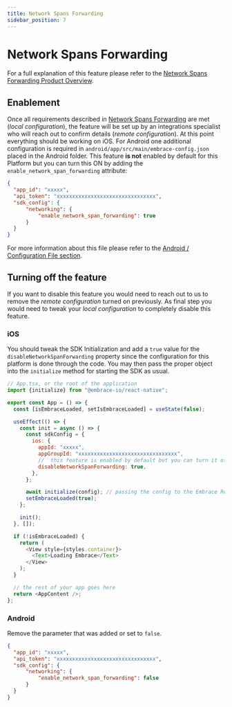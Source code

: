 ```yaml
---
title: Network Spans Forwarding
sidebar_position: 7
---
```


# Network Spans Forwarding

For a full explanation of this feature please refer to the [Network Spans Forwarding Product Overview](/product/network-spans-forwarding/).  

## Enablement

Once all requirements described in [Network Spans Forwarding](/product/network-spans-forwarding/#enable-network-spans-forwarding) are met (*local configuration*), the feature will be set up by an integrations specialist who will reach out to confirm details (*remote configuration*).
At this point everything should be working on iOS. For Android one additional configuration is required in `android/app/src/main/embrace-config.json` placed in the Android folder. This feature **is not** enabled by default for this Platform but you can turn this ON by adding the `enable_network_span_forwarding` attribute:

```json
{
  "app_id": "xxxxx",
  "api_token": "xxxxxxxxxxxxxxxxxxxxxxxxxxxxxxxx",
  "sdk_config": {
      "networking": {
          "enable_network_span_forwarding": true
      }
  }
}
```

For more information about this file please refer to the [Android / Configuration File section](/android/features/configuration-file/).

## Turning off the feature

If you want to disable this feature you would need to reach out to us to remove the *remote configuration* turned on previously. As final step you would need to tweak your *local configuration* to completely disable this feature.

### iOS

You should tweak the SDK Initialization and add a `true` value for the `disableNetworkSpanForwarding` property since the configuration for this platform is done through the code.
You may then pass the proper object into the `initialize` method for starting the SDK as usual.

```javascript
// App.tsx, or the root of the application
import {initialize} from "@embrace-io/react-native";

export const App = () => {
  const [isEmbraceLoaded, setIsEmbraceLoaded] = useState(false);

  useEffect(() => {
    const init = async () => {
      const sdkConfig = {
        ios: {
          appId: "xxxxx",
          appGroupId: "xxxxxxxxxxxxxxxxxxxxxxxxxxxxxxxx",
          //  this feature is enabled by default but you can turn it off by passing a `true` value.
          disableNetworkSpanForwarding: true,
        },
      };

      await initialize(config); // passing the config to the Embrace React Native SDK.
      setEmbraceLoaded(true);
    };

    init();
  }, []);

  if (!isEmbraceLoaded) {
    return (
      <View style={styles.container}>
        <Text>Loading Embrace</Text>
      </View>
    );
  }

  // the rest of your app goes here
  return <AppContent />;
};
```

### Android

Remove the parameter that was added or set to `false`.

```json
{
  "app_id": "xxxxx",
  "api_token": "xxxxxxxxxxxxxxxxxxxxxxxxxxxxxxxx",
  "sdk_config": {
      "networking": {
          "enable_network_span_forwarding": false
      }
  }
}
```
